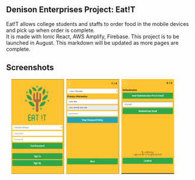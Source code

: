 <h2>Denison Enterprises Project: Eat!T</h2>
Eat!T allows college students and staffs to order food in the mobile devices
and pick up when order is complete.
<br/>
It is made with Ionic React, AWS Amplify, Firebase.
This project is to be launched in August. This markdown
will be updated as more pages are complete.
<h2>Screenshots</h2>
<div style="width:95%; margin: 1px auto 1px auto;">
    <img
        src="./src/assets/screenShots/signIn.png"
        width="30%"
        style="margin: 1px; display:inline-block;"
        alt="sign-in-page"/>
    <img
        src="./src/assets/screenShots/signUp1.png"
        width="30%"
        style="margin: 1px; display:inline-block;"
        alt="sign-up-page"/>
    <img
        src="./src/assets/screenShots/signUp5.png"
        width="30%"
        style="margin: 1px; display:inline-block;"
        alt="sign-up-page"/>
</div>
